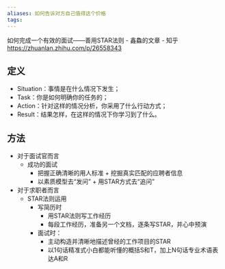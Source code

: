 ```yaml
---
aliases: 如何告诉对方自己值得这个价格
tags: 
---
```


如何完成一个有效的面试——善用STAR法则 - 鑫鱻的文章 - 知乎 https://zhuanlan.zhihu.com/p/26558343

## 定义

- Situation：事情是在什么情况下发生；
- Task：你是如何明确你的任务的；
- Action：针对这样的情况分析，你采用了什么行动方式；
- Result：结果怎样，在这样的情况下你学习到了什么。

## 方法

- 对于面试官而言
	- 成功的面试  
		- 把握正确清晰的用人标准 + 挖掘真实匹配的应聘者信息
		- 以素质模型去“发问” + 用STAR方式去“追问”
- 对于求职者而言
	- STAR法则运用
		- 写简历时
			- 用STAR法则写工作经历
			- 每段工作经历，准备另一个文档，逐条写STAR，并心中预演
		- 面试时：
			- 主动构造并清晰地描述曾经的工作项目的STAR
			- 以1句话精准式小白都能听懂的概括S和T，加上N句话专业术语表达A和R
